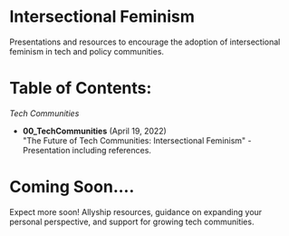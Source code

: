 # Intersectional Feminism
Presentations and resources to encourage the adoption of intersectional feminism in tech and policy communities.

# Table of Contents: 

*Tech Communities*
- **00_TechCommunities** (April 19, 2022) <br>
"The Future of Tech Communities: Intersectional Feminism" - Presentation including references.



# Coming Soon....

Expect more soon! 
Allyship resources, guidance on expanding your personal perspective, and support for growing tech communities.



